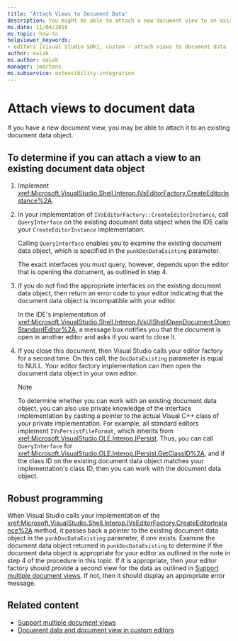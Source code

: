```yaml
---
title: 'Attach Views to Document Data'
description: You might be able to attach a new document view to an existing document data object. Use this procedure to determine if you can attach the view.
ms.date: 11/04/2016
ms.topic: how-to
helpviewer_keywords:
- editors [Visual Studio SDK], custom - attach views to document data
author: maiak
ms.author: maiak
manager: jmartens
ms.subservice: extensibility-integration
---
```

# Attach views to document data

If you have a new document view, you may be able to attach it to an existing document data object.

## To determine if you can attach a view to an existing document data object

1. Implement <xref:Microsoft.VisualStudio.Shell.Interop.IVsEditorFactory.CreateEditorInstance%2A>.

2. In your implementation of `IVsEditorFactory::CreateEditorInstance`, call `QueryInterface` on the existing document data object when the IDE calls your `CreateEditorInstance` implementation.

    Calling `QueryInterface` enables you to examine the existing document data object, which is specified in the `punkDocDataExisting` parameter.

    The exact interfaces you must query, however, depends upon the editor that is opening the document, as outlined in step 4.

3. If you do not find the appropriate interfaces on the existing document data object, then return an error code to your editor indicating that the document data object is incompatible with your editor.

    In the IDE's implementation of <xref:Microsoft.VisualStudio.Shell.Interop.IVsUIShellOpenDocument.OpenStandardEditor%2A>, a message box notifies you that the document is open in another editor and asks if you want to close it.

4. If you close this document, then Visual Studio calls your editor factory for a second time. On this call, the `DocDataExisting` parameter is equal to NULL. Your editor factory implementation can then open the document data object in your own editor.

   > [!NOTE]
   > To determine whether you can work with an existing document data object, you can also use private knowledge of the interface implementation by casting a pointer to the actual Visual C++ class of your private implementation. For example, all standard editors implement `IVsPersistFileFormat`, which inherits from <xref:Microsoft.VisualStudio.OLE.Interop.IPersist>. Thus, you can call `QueryInterface` for <xref:Microsoft.VisualStudio.OLE.Interop.IPersist.GetClassID%2A>, and if the class ID on the existing document data object matches your implementation's class ID, then you can work with the document data object.

## Robust programming
 When Visual Studio calls your implementation of the <xref:Microsoft.VisualStudio.Shell.Interop.IVsEditorFactory.CreateEditorInstance%2A> method, it passes back a pointer to the existing document data object in the `punkDocDataExisting` parameter, if one exists. Examine the document data object returned in `punkDocDataExisting` to determine if the document data object is appropriate for your editor as outlined in the note in step 4 of the procedure in this topic. If it is appropriate, then your editor factory should provide a second view for the data as outlined in [Support multiple document views](../extensibility/supporting-multiple-document-views.md). If not, then it should display an appropriate error message.

## Related content
- [Support multiple document views](../extensibility/supporting-multiple-document-views.md)
- [Document data and document view in custom editors](../extensibility/document-data-and-document-view-in-custom-editors.md)

